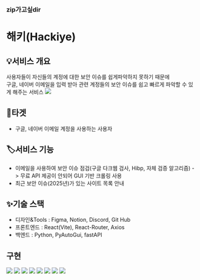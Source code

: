 ### zip가고싶dir

# 해키(Hackiye)

## 💡서비스 개요
사용자들이 자신들의 계정에 대한 보안 이슈를 쉽게파악하지 못하기 때문에<br>
구글, 네이버 이메일을 입력 받아 관련 계정들의 보안 이슈를 쉽고 빠르게 파악할 수 있게 해주는 서비스
<img src="./img.png">

## 🎯타겟
- 구글, 네이버 이메일 계정을 사용하는 사용자

## 🏷️서비스 기능
- 이메일을 사용하여 보안 이슈 점검(구글 다크웹 검사, Hibp, 자체 검증 알고리즘) -> 무료 API 제공이 안되어 GUI 기반 크롤링 사용
- 최근 보안 이슈(2025년)가 있는 사이트 목록 안내

## ✨기술 스택
- 디자인&Tools : Figma, Notion, Discord, Git Hub
- 프론트엔드 : React(Vite), React-Router, Axios
- 백엔드 : Python, PyAutoGui, fastAPI

## 구현
<img src="./img01.png">
<img src="./img02.png">
<img src="./img03.png">
<img src="./img04.png">
<img src="./img05.png">
<img src="./img06.png">
<img src="./img07.png">
<img src="./img08.png">

